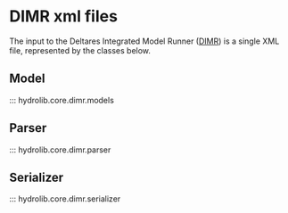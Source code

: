 # DIMR xml files
The input to the Deltares Integrated Model Runner ([DIMR](../glossary.md#dimr)) is a single XML file,
represented by the classes below.

## Model
::: hydrolib.core.dimr.models

## Parser
::: hydrolib.core.dimr.parser

## Serializer
::: hydrolib.core.dimr.serializer